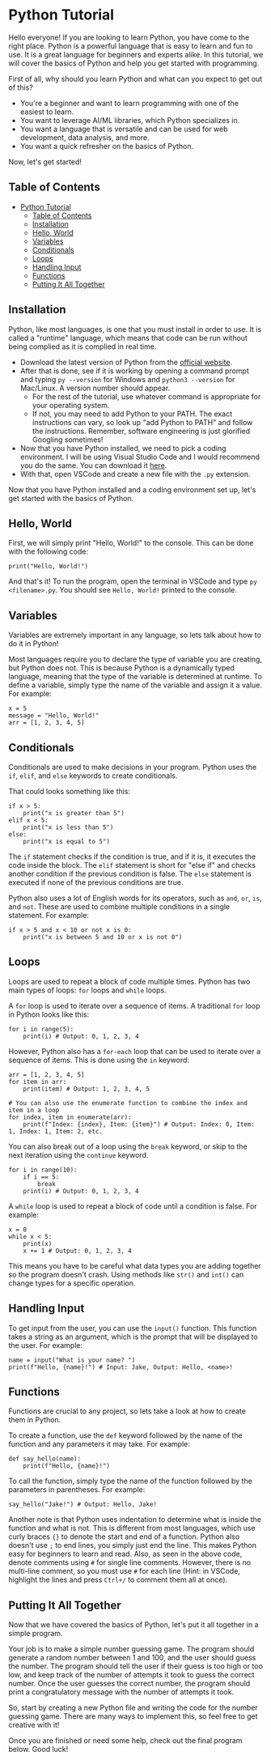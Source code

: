 # Python Tutorial

Hello everyone! If you are looking to learn Python, you have come to the right place. Python is a powerful language that is easy to learn and fun to use. It is a great language for beginners and experts alike. In this tutorial, we will cover the basics of Python and help you get started with programming.

First of all, why should you learn Python and what can you expect to get out of this?
- You're a beginner and want to learn programming with one of the easiest to learn.
- You want to leverage AI/ML libraries, which Python specializes in.
- You want a language that is versatile and can be used for web development, data analysis, and more.
- You want a quick refresher on the basics of Python.

Now, let's get started!

## Table of Contents
- [Python Tutorial](#python-tutorial)
  - [Table of Contents](#table-of-contents)
  - [Installation](#installation)
  - [Hello, World](#hello-world)
  - [Variables](#variables)
  - [Conditionals](#conditionals)
  - [Loops](#loops)
  - [Handling Input](#handling-input)
  - [Functions](#functions)
  - [Putting It All Together](#putting-it-all-together)

## Installation
Python, like most languages, is one that you must install in order to use. It is called a "runtime" language, which means that code can be run without being complied as it is complied in real time. 

- Download the latest version of Python from the [official website](https://www.python.org/downloads/).
- After that is done, see if it is working by opening a command prompt and typing `py --version` for Windows and `python3 --version` for Mac/Linux. A version number should appear.
  - For the rest of the tutorial, use whatever command is appropriate for your operating system.
  - If not, you may need to add Python to your PATH. The exact instructions can vary, so look up "add Python to PATH" and follow the instructions. Remember, software engineering is just glorified Googling sometimes!
- Now that you have Python installed, we need to pick a coding environment. I will be using Visual Studio Code and I would recommend you do the same. You can download it [here](https://code.visualstudio.com/).
- With that, open VSCode and create a new file with the `.py` extension.

Now that you have Python installed and a coding environment set up, let's get started with the basics of Python.

## Hello, World
First, we will simply print "Hello, World!" to the console. This can be done with the following code:
```
print("Hello, World!")
```

And that's it! To run the program, open the terminal in VSCode and type `py <filename>.py`. You should see `Hello, World!` printed to the console.

## Variables
Variables are extremely important in any language, so lets talk about how to do it in Python!

Most languages require you to declare the type of variable you are creating, but Python does not. This is because Python is a dynamically typed language, meaning that the type of the variable is determined at runtime. To define a variable, simply type the name of the variable and assign it a value. For example:
```
x = 5
message = "Hello, World!"
arr = [1, 2, 3, 4, 5]
```

## Conditionals
Conditionals are used to make decisions in your program. Python uses the `if`, `elif`, and `else` keywords to create conditionals.

That could looks something like this:
```
if x > 5:
    print("x is greater than 5")
elif x < 5:
    print("x is less than 5")
else:
    print("x is equal to 5")
```

The `if` statement checks if the condition is true, and if it is, it executes the code inside the block. The `elif` statement is short for "else if" and checks another condition if the previous condition is false. The `else` statement is executed if none of the previous conditions are true.

Python also uses a lot of English words for its operators, such as `and`, `or`, `is`, and `not`. These are used to combine multiple conditions in a single statement. For example:
```
if x > 5 and x < 10 or not x is 0:
    print("x is between 5 and 10 or x is not 0")
```

## Loops
Loops are used to repeat a block of code multiple times. Python has two main types of loops: `for` loops and `while` loops.

A `for` loop is used to iterate over a sequence of items. A traditional `for` loop in Python looks like this:
```
for i in range(5):
    print(i) # Output: 0, 1, 2, 3, 4
```

However, Python also has a `for-each` loop that can be used to iterate over a sequence of items. This is done using the `in` keyword:
```
arr = [1, 2, 3, 4, 5]
for item in arr:
    print(item) # Output: 1, 2, 3, 4, 5

# You can also use the enumerate function to combine the index and item in a loop
for index, item in enumerate(arr):
    print(f"Index: {index}, Item: {item}") # Output: Index: 0, Item: 1, Index: 1, Item: 2, etc.
```

You can also break out of a loop using the `break` keyword, or skip to the next iteration using the `continue` keyword.
```
for i in range(10):
    if i == 5:
        break
    print(i) # Output: 0, 1, 2, 3, 4
```

A `while` loop is used to repeat a block of code until a condition is false. For example:
```
x = 0
while x < 5:
    print(x)
    x += 1 # Output: 0, 1, 2, 3, 4
```

This means you have to be careful what data types you are adding together so the program doesn't crash. Using methods like `str()` and `int()` can change types for a specific operation.

## Handling Input
To get input from the user, you can use the `input()` function. This function takes a string as an argument, which is the prompt that will be displayed to the user. For example:
```
name = input("What is your name? ")
print(f"Hello, {name}!") # Input: Jake, Output: Hello, <name>!
```

## Functions
Functions are crucial to any project, so lets take a look at how to create them in Python.

To create a function, use the `def` keyword followed by the name of the function and any parameters it may take. For example:
```
def say_hello(name):
    print(f"Hello, {name}!")
```

To call the function, simply type the name of the function followed by the parameters in parentheses. For example:
```
say_hello("Jake!") # Output: Hello, Jake!
```

Another note is that Python uses indentation to determine what is inside the function and what is not. This is different from most languages, which use curly braces `{}` to denote the start and end of a function. Python also doesn't use `;` to end lines, you simply just end the line. This makes Python easy for beginners to learn and read. Also, as seen in the above code, denote comments using `#` for single line comments. However, there is no multi-line comment, so you must use `#` for each line (Hint: in VSCode, highlight the lines and press `Ctrl+/` to comment them all at once).

## Putting It All Together
Now that we have covered the basics of Python, let's put it all together in a simple program. 

Your job is to make a simple number guessing game. The program should generate a random number between 1 and 100, and the user should guess the number. The program should tell the user if their guess is too high or too low, and keep track of the number of attempts it took to guess the correct number. Once the user guesses the correct number, the program should print a congratulatory message with the number of attempts it took.

So, start by creating a new Python file and writing the code for the number guessing game. There are many ways to implement this, so feel free to get creative with it!

Once you are finished or need some help, check out the final program below. Good luck!